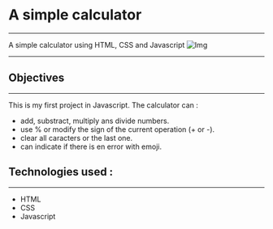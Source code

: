 # A simple calculator

---

A simple calculator using HTML, CSS and Javascript
![Img](Javascriptcalculator.png)

---

## Objectives

---

This is my first project in Javascript. The calculator can :

- add, substract, multiply ans divide numbers.
- use % or modify the sign of the current operation (+ or -).
- clear all caracters or the last one.
- can indicate if there is en error with emoji.

## Technologies used :

---

- HTML
- CSS
- Javascript
